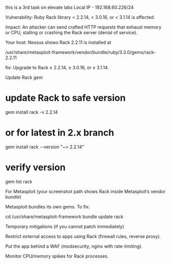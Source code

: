 this is a 3rd task on elevate labs 
Local IP - 192.168.60.226/24


Vulnerability: Ruby Rack library < 2.2.14, < 3.0.16, or < 3.1.14 is affected.

Impact: An attacker can send crafted HTTP requests that exhaust memory or CPU, stalling or crashing the Rack server (denial of service).

Your host: Nessus shows Rack 2.2.11 is installed at

/usr/share/metasploit-framework/vendor/bundle/ruby/3.3.0/gems/rack-2.2.11


fix: Upgrade to Rack ≥ 2.2.14, ≥ 3.0.16, or ≥ 3.1.14.

Update Rack gem

# update Rack to safe version
gem install rack -v 2.2.14

# or for latest in 2.x branch
gem install rack --version "~> 2.2.14"

# verify version
gem list rack


For Metasploit (your screenshot path shows Rack inside Metasploit’s vendor bundle)

Metasploit bundles its own gems. To fix:

cd /usr/share/metasploit-framework
bundle update rack

Temporary mitigations (if you cannot patch immediately)

Restrict external access to apps using Rack (firewall rules, reverse proxy).

Put the app behind a WAF (modsecurity, nginx with rate-limiting).

Monitor CPU/memory spikes for Rack processes.

